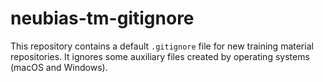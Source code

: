 # neubias-tm-gitignore

This repository contains a default `.gitignore` file for new training material repositories. It ignores some auxiliary files created by operating systems (macOS and Windows).